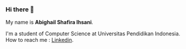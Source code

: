 ### Hi there 👋

<!--
**abighailshafira/abighailshafira** is a ✨ _special_ ✨ repository because its `README.md` (this file) appears on your GitHub profile.

Here are some ideas to get you started:

- 🔭 I’m currently working on ...
- 🌱 I’m currently learning ...
- 👯 I’m looking to collaborate on ...
- 🤔 I’m looking for help with ...
- 💬 Ask me about ...
- 📫 How to reach me: ...
- 😄 Pronouns: ...
- ⚡ Fun fact: ...
-->
My name is **Abighail Shafira Ihsani**.  

I'm a student of Computer Science at Universitas Pendidikan Indonesia.\
How to reach me : [Linkedin](https://www.linkedin.com/in/abighail-shafira-ihsani-99348920a/).
